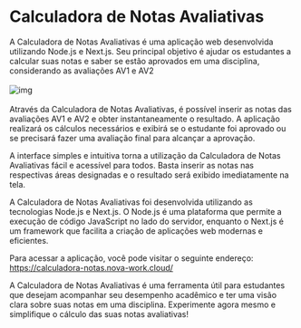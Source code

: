 # Calculadora de Notas Avaliativas
<span>A Calculadora de Notas Avaliativas é uma aplicação web desenvolvida utilizando Node.js e Next.js. Seu principal objetivo é ajudar os estudantes a calcular suas notas e saber se estão aprovados em uma disciplina, considerando as avaliações AV1 e AV2 <br><span>
<br>
![img](https://raw.githubusercontent.com/marco0antonio0/calculadora-notas-faculdade/master/readme_images/image_readme.png) <br>
<br>
<span>Através da Calculadora de Notas Avaliativas, é possível inserir as notas das avaliações AV1 e AV2 e obter instantaneamente o resultado. A aplicação realizará os cálculos necessários e exibirá se o estudante foi aprovado ou se precisará fazer uma avaliação final para alcançar a aprovação.

A interface simples e intuitiva torna a utilização da Calculadora de Notas Avaliativas fácil e acessível para todos. Basta inserir as notas nas respectivas áreas designadas e o resultado será exibido imediatamente na tela.

A Calculadora de Notas Avaliativas foi desenvolvida utilizando as tecnologias Node.js e Next.js. O Node.js é uma plataforma que permite a execução de código JavaScript no lado do servidor, enquanto o Next.js é um framework que facilita a criação de aplicações web modernas e eficientes.

Para acessar a aplicação, você pode visitar o seguinte endereço: https://calculadora-notas.nova-work.cloud/

A Calculadora de Notas Avaliativas é uma ferramenta útil para estudantes que desejam acompanhar seu desempenho acadêmico e ter uma visão clara sobre suas notas em uma disciplina. Experimente agora mesmo e simplifique o cálculo das suas notas avaliativas! <br><span>
